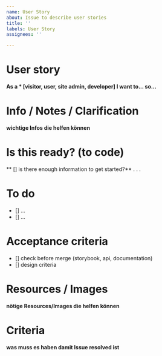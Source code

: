 ```yaml
---
name: User Story
about: Issue to describe user stories
title: ''
labels: User Story
assignees: ''

---
```


# User story
**As a * [visitor, user, site admin, developer]
I want to...
so...**

# Info / Notes / Clarification
**wichtige Infos die helfen können**

# Is this ready? (to code)
** [] is there enough information to get started?**
.
.
.

# To do
- [] ...
- [] ...

# Acceptance criteria
- [] check before merge (storybook, api, documentation)
- [] design criteria

#  Resources / Images
**nötige Resources/Images die helfen können**

# Criteria
**was muss es haben damit Issue resolved ist**
